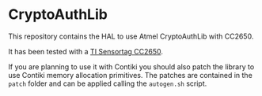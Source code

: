 # CryptoAuthLib

This repository contains the HAL to use Atmel CryptoAuthLib with CC2650.

It has been tested with a [TI Sensortag CC2650](http://www.ti.com/tool/cc2650stk).

If you are planning to use it with Contiki you should also patch the
library to use Contiki memory allocation primitives. The patches are
contained in the `patch` folder and can be applied calling the
`autogen.sh` script.
